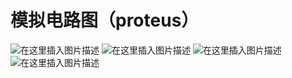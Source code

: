 ﻿# 模拟电路图（proteus）
![在这里插入图片描述](https://img-blog.csdnimg.cn/direct/9b6cfcd9e411443a82b0fd638c08f79e.png)
![在这里插入图片描述](https://img-blog.csdnimg.cn/direct/6ebfc5508639472ab0d5be679cff03b9.jpeg#pic_center)
![在这里插入图片描述](https://img-blog.csdnimg.cn/direct/e7e7b69dd2694aeaa9df26e5630659c0.jpeg#pic_center)
![在这里插入图片描述](https://img-blog.csdnimg.cn/direct/ee4e2badb3ea4c73a1413fbe6ff4ccb7.jpeg#pic_center)


